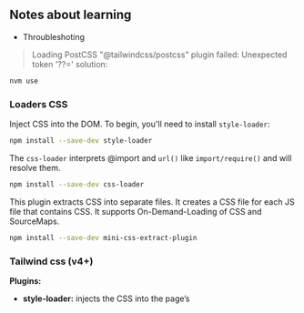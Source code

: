 ## Notes about learning

- Throubleshoting
> Loading PostCSS "@tailwindcss/postcss" plugin failed: Unexpected token '??='
> solution: 
```zsh
nvm use 
```

### Loaders CSS

Inject CSS into the DOM.
To begin, you'll need to install `style-loader`: 

```zsh
npm install --save-dev style-loader
```

The `css-loader` interprets @import and `url()` like `import/require()` and will resolve them.

```zsh
npm install --save-dev css-loader
```

This plugin extracts CSS into separate files. It creates a CSS file for each JS file that contains CSS. It supports On-Demand-Loading of CSS and SourceMaps.

```zsh
npm install --save-dev mini-css-extract-plugin
```

### Tailwind css (v4+)

**Plugins:**

- **style-loader:** injects the CSS into the page’s <style> tag
- **css-loader:** allows you to import CSS files in JavaScript (import './index.css')
- **@tailwindcss/postcss** PostCSS plugin that generates Tailwind CSS
- **postcss-loader:** processes the CSS with Tailwind, Autoprefixer, etc.

1. Install tailwind dependencies

```zsh
npm install --save-dev tailwindcss @tailwindcss/postcss postcss postcss-loader
```

> The package `@tailwindcss/postcss` was recently released to be the official Tailwind CSS plugin for PostCSS.

To use the `npx tailwindcss init` command, also install:

```zsh
npm install -D @tailwindcss/cli && npx tailwindcss init
```

2. Create or edit the configuration files

`tailwind.config.js`:

```js
/** @type {import('tailwindcss').Config} */
const config =  {
  content: [
    "./src/**/*.{js,jsx,ts,tsx}", // This is the "purge"
  ],
  theme: {
    extend: {},
  },
  plugins: [],
}

export default config
```

`postcss.config.js`:

```js
// para ESModules
const config = {
  plugins: {
    '@tailwindcss/postcss': {},
    autoprefixer: {},
  },
}

export default config
```

3. Create a file in `src/index.css` (or `tailwind.css`, whichever you prefer):
> [!TIP]
> and in version 4
```css
@import "tailwindcss";
```

4. Import this CSS in your entry point (e.g., `index.js` or `App.js`)

```js
import './index.css';
```

### See more
- https://webpack.js.org/configuration/optimization/#optimizationsplitchunks
- https://typicode.github.io/husky/
- https://github.com/lint-staged/lint-staged
- https://www.typescriptlang.org/docs/
- https://www.typescriptlang.org/tsconfig/#module
- https://www.typescriptlang.org/docs/handbook/utility-types.html
- https://semver.org/
- https://docs.npmjs.com/cli/v8/configuring-npm/package-json#files
- https://github.com/tailwindlabs/tailwindcss/discussions/15790
